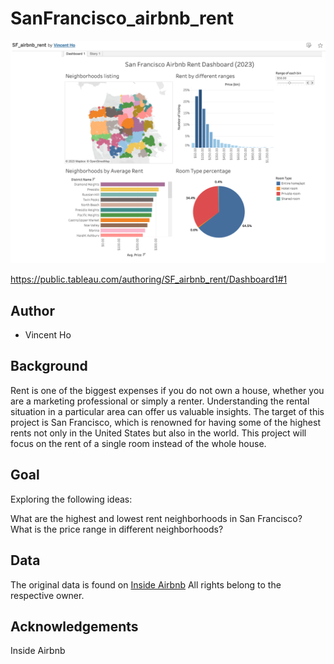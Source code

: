 # SanFrancisco_airbnb_rent

![alt text](tableau_image.png)

https://public.tableau.com/authoring/SF_airbnb_rent/Dashboard1#1

## Author

-   Vincent Ho

## Background

Rent is one of the biggest expenses if you do not own a house, whether you are a marketing professional or simply a renter. Understanding the rental situation in a particular area can offer us valuable insights. The target of this project is San Francisco, which is renowned for having some of the highest rents not only in the United States but also in the world. This project will focus on the rent of a single room instead of the whole house.

## Goal

Exploring the following ideas:

What are the highest and lowest rent neighborhoods in San Francisco?
What is the price range in different neighborhoods?

## Data

The original data is found on
[Inside Airbnb](http://insideairbnb.com/get-the-data/)
All rights belong to the respective owner.




## Acknowledgements

Inside Airbnb